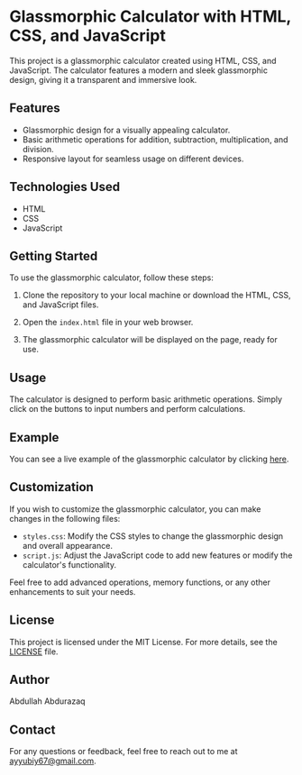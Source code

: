 # Glassmorphic Calculator with HTML, CSS, and JavaScript

This project is a glassmorphic calculator created using HTML, CSS, and JavaScript. The calculator features a modern and sleek glassmorphic design, giving it a transparent and immersive look.

## Features

- Glassmorphic design for a visually appealing calculator.
- Basic arithmetic operations for addition, subtraction, multiplication, and division.
- Responsive layout for seamless usage on different devices.

## Technologies Used

- HTML
- CSS
- JavaScript

## Getting Started

To use the glassmorphic calculator, follow these steps:

1. Clone the repository to your local machine or download the HTML, CSS, and JavaScript files.

2. Open the `index.html` file in your web browser.

3. The glassmorphic calculator will be displayed on the page, ready for use.

## Usage

The calculator is designed to perform basic arithmetic operations. Simply click on the buttons to input numbers and perform calculations.

## Example

You can see a live example of the glassmorphic calculator by clicking [here](https://example.com).

## Customization

If you wish to customize the glassmorphic calculator, you can make changes in the following files:

- `styles.css`: Modify the CSS styles to change the glassmorphic design and overall appearance.
- `script.js`: Adjust the JavaScript code to add new features or modify the calculator's functionality.

Feel free to add advanced operations, memory functions, or any other enhancements to suit your needs.

## License

This project is licensed under the MIT License. For more details, see the [LICENSE](LICENSE) file.

## Author

Abdullah Abdurazaq

## Contact

For any questions or feedback, feel free to reach out to me at ayyubiy67@gmail.com.
